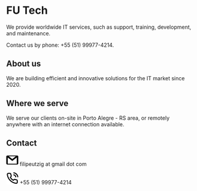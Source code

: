 # FU Tech

We provide worldwide IT services, such as support, training, development, and maintenance.

Contact us by phone: +55 (51) 99977-4214.

## About us

We are building efficient and innovative solutions for the IT market since 2020.

## Where we serve

We serve our clients on-site in Porto Alegre - RS area, or remotely anywhere with an internet connection available.

## Contact

![](/images/email.png) filipeutzig at gmail dot com

![](/images/phone.png) +55 (51) 99977-4214
